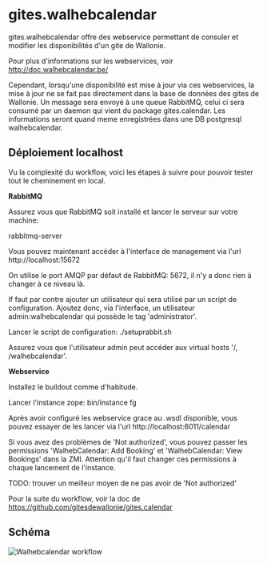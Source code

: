 gites.walhebcalendar
====================

gites.walhebcalendar offre des webservice permettant de consuler et modifier les disponibilités d'un gite de Wallonie.

Pour plus d'informations sur les webservices, voir http://doc.walhebcalendar.be/

Cependant, lorsqu'une disponibilité est mise à jour via ces webservices, la mise à jour ne se fait pas directement dans la base de données des gites de Wallonie. Un message sera envoyé à une queue RabbitMQ, celui ci sera consumé par un daemon qui vient du package gites.calendar. Les informations seront quand meme enregistrées dans une DB postgresql walhebcalendar.


Déploiement localhost
---------------------

Vu la complexité du workflow, voici les étapes à suivre pour pouvoir tester tout le cheminement en local.

**RabbitMQ**

Assurez vous que RabbitMQ soit installé et lancer le serveur sur votre machine:

rabbitmq-server

Vous pouvez maintenant accéder à l'interface de management via l'url http://localhost:15672

On utilise le port AMQP par défaut de RabbitMQ: 5672, il n'y a donc rien à changer à ce niveau là.

If faut par contre ajouter un utilisateur qui sera utilisé par un script de configuration. Ajoutez donc, via l'interface, un utilisateur admin:walhebcalendar qui possède le tag 'administrator'.

Lancer le script de configuration: ./setuprabbit.sh

Assurez vous que l'utilisateur admin peut accéder aux virtual hosts '/, /walhebcalendar'.


**Webservice**

Installez le buildout comme d'habitude.

Lancer l'instance zope: bin/instance fg

Après avoir configuré les webservice grace au .wsdl disponible, vous pouvez essayer de les lancer via l'url http://localhost:6011/calendar

Si vous avez des problèmes de 'Not authorized', vous pouvez passer les permissions 'WalhebCalendar: Add Booking' et 'WalhebCalendar: View Bookings' dans la ZMI. Attention qu'il faut changer ces permissions à chaque lancement de l'instance.

TODO: trouver un meilleur moyen de ne pas avoir de 'Not authorized'

Pour la suite du workflow, voir la doc de https://github.com/gitesdewallonie/gites.calendar


Schéma
------

![Walhebcalendar workflow](https://www.lucidchart.com/publicSegments/view/55706155-0af0-4db6-9278-59a90a0050c0/image.png)
